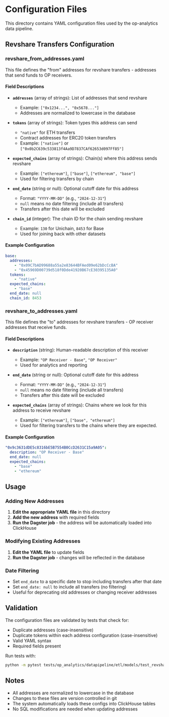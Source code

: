 # Configuration Files

This directory contains YAML configuration files used by the op-analytics data pipeline.

## Revshare Transfers Configuration

### revshare_from_addresses.yaml

This file defines the "from" addresses for revshare transfers - addresses that send funds to OP receivers.

#### Field Descriptions

- **`addresses`** (array of strings): List of addresses that send revshare
  - Example: `["0x1234...", "0x5678..."]`
  - Addresses are normalized to lowercase in the database

- **`tokens`** (array of strings): Token types this address can send
  - `"native"` for ETH transfers
  - Contract addresses for ERC20 token transfers
  - Example: `["native"]` or `["0x0b2C639c533813f4Aa9D7837CAf62653d097Ff85"]`

- **`expected_chains`** (array of strings): Chain(s) where this address sends revshare
  - Example: `["ethereum"]`, `["base"]`, `["ethereum", "base"]`
  - Used for filtering transfers by chain

- **`end_date`** (string or null): Optional cutoff date for this address
  - Format: `"YYYY-MM-DD"` (e.g., `"2024-12-31"`)
  - `null` means no date filtering (include all transfers)
  - Transfers after this date will be excluded

- **`chain_id`** (integer): The chain ID for the chain sending revshare
  - Example:  `130` for Unichain, `8453` for Base
  - Used for joining back with other datasets

#### Example Configuration
```yaml
base:
  addresses:
    - "0x09C7bAD99688a55a2e83644BFAed09e62bDcCcBA"
    - "0x45969D00739d518f0Dde41920B67cE30395135A0"
  tokens:
    - "native"
  expected_chains:
    - "base"
  end_date: null
  chain_id: 8453
```

### revshare_to_addresses.yaml

This file defines the "to" addresses for revshare transfers - OP receiver addresses that receive funds.

#### Field Descriptions

- **`description`** (string): Human-readable description of this receiver
  - Example: `"OP Receiver - Base"`, `"OP Receiver"`
  - Used for analytics and reporting

- **`end_date`** (string or null): Optional cutoff date for this address
  - Format: `"YYYY-MM-DD"` (e.g., `"2024-12-31"`)
  - `null` means no date filtering (include all transfers)
  - Transfers after this date will be excluded

- **`expected_chains`** (array of strings): Chains where we look for this address to receive revshare
  - Example: `["ethereum"]`, `["base", "ethereum"]`
  - Used for filtering transfers to the chains where they are expected.

#### Example Configuration
```yaml
"0x9c3631dDE5c8316bE5B7554B0CcD2631C15a9A05":
  description: "OP Receiver - Base"
  end_date: null
  expected_chains:
    - "base"
    - "ethereum"
```

## Usage

### Adding New Addresses

1. **Edit the appropriate YAML file** in this directory
2. **Add the new address** with required fields
3. **Run the Dagster job** - the address will be automatically loaded into ClickHouse

### Modifying Existing Addresses

1. **Edit the YAML file** to update fields
2. **Run the Dagster job** - changes will be reflected in the database

### Date Filtering

- Set `end_date` to a specific date to stop including transfers after that date
- Set `end_date: null` to include all transfers (no filtering)
- Useful for deprecating old addresses or changing receiver addresses

## Validation

The configuration files are validated by tests that check for:
- Duplicate addresses (case-insensitive)
- Duplicate tokens within each address configuration (case-insensitive)
- Valid YAML syntax
- Required fields present

Run tests with:
```bash
python -m pytest tests/op_analytics/datapipeline/etl/models/test_revshare_transfers_config.py
```

## Notes

- All addresses are normalized to lowercase in the database
- Changes to these files are version controlled in git
- The system automatically loads these configs into ClickHouse tables
- No SQL modifications are needed when updating addresses 
